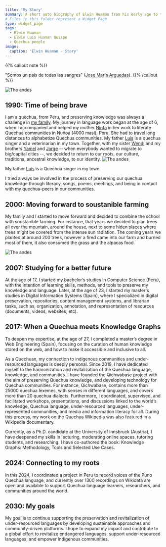 ```yaml
---
title: 'My Story'
summary: A short auto biography of Elwin Huaman from his early age to this date.
# Files in this folder represent a Widget Page
type: widget_page
tags:
  - Elwin Huaman
  - Elwin Luis Huaman Quispe
  - Quechua people
image:
  caption: 'Elwin Huaman - Story'
---
```

{{% callout note %}}
<!-- See [All publications](./publication/).  -->
"Somos un país de todas las sangres"
(<a href='https://en.wikipedia.org/wiki/Jos%C3%A9_Mar%C3%ADa_Arguedas'>Jose María Arguedas</a>).
{{% /callout %}}

![The andes](/media/images/Andes.png)

## 1990: Time of being brave

I am a quechua, from Peru, and preserving knowledge was always a challenge in [my family](https://huamanquispe.com/us/team/). My journey in language work began at the age of 6, when I accompanied and helped my mother [Ninfa](https://huamanquispe.com/author/ninfa-quispe/) in her work to literate Quechua communities in Nuñoa (4000 masl), Peru. She had to travel long distances to alphabetize Quechua communities. My father [Luis](https://huamanquispe.com/author/luis-huaman/) is a quechua singer and a veterinarian in my town. Together, with my sister [Wendi](https://huamanquispe.com/author/wendi-huaman/) and my brothers [Yamel](https://huamanquispe.com/author/yamel-huaman/) and [Jorge](https://huamanquispe.com/author/jorge-huaman/) -- when everybody wanted to migrate to big/capital cities --, we decided to return to our roots, our culture, traditions, ancestral knowledge, to our identity. 
![The andes](/media/images/1990-HuamanQuispe_family.jpg "The andes represent our Quechua identity.")

 My father [Luis]() is a Quechua singer in my town.

I tried always be involved in the process of preserving our quechua knowledge through literacy, songs, poems, meetings, and being in contact with my quechua-peers in our communities.

## 2000: Moving forward to soustanible farming
My family and I started to move forward and decided to combine the school with soustanible farming. For instance, that years we decided to plan trees all over the mountain, around the house, next to some hiden places where trees might be covered from the intense sun radiation. The coming years we planted at around 200 trees, however a fired came into our farm and burned most of them, it also consumed the grass and the alpacas food. 

![The andes](/media/images/2000-HuamanQuispe.jpg "The hard working days, give us a green present.")

## 2007: Studying for a better future
At the age of 17, I started my bachelor’s studies in Computer Science (Peru), with the intention of learning skills, methods, and tools to preserve my knowledge and language. Later, at the age of 23, I started my master's studies in Digital Information Systems (Spain), where I specialized in digital preservation, repositories, content management systems, and librarian tasks, such as, organization, annotation, and representation of resources (documents, videos, websites, etc).

## 2017: When a Quechua meets Knowledge Graphs
To deepen my expertise, at the age of 27, I completed a master’s degree in Web Engineering (Spain), focusing on the curation of human knowledge stored on the web, and how to make it accessible and inclusive to all. 

As a Quechuan, my connection to indigenous communities and under-resourced languages is deeply personal. Since 2019, I have dedicated myself to the harmonization and revitalization of the Quechua language, knowledge, and communities. I have founded the Qichwabase project with the aim of preserving Quechua knowledge, and developing technology for Quechua communities. For instance, Qichwabase, contains more than 25000 quechua lexemes, with senses in different languages, and covers more than 20 quechua dialects. Furthermore, I coordinated, supervised, and facilitated workshops, presentations, and discussions linked to the world’s knowledge, Quechua language, under-resourced languages, under-represented communities, and media and information literacy for all. During this process, my work on the Quechua Wikipedia was also featured in a Wikipedia documentary.

Currently, as a Ph.D. candidate at the University of Innsbruck (Austria), I have deepened my skills in lecturing, moderating online spaces, tutoring students, and researching. I have co-authored the book: Knowledge Graphs: Methodology, Tools and Selected Use Cases.

## 2024: Connecting to my roots
In this 2024, I coordinated a project in Peru to record voices of the Puno Quechua language, and currently over 1300 recordings on Wikidata are open and available to support Quechua language learners, researchers, and communities around the world. 
 
## 2030: My goals
My goal is to continue supporting the preservation and revitalization of under-resourced languages by developing sustainable approaches and community-driven platforms. I hope to expand my impact and contribute to a global effort to revitalize endangered languages, support under-resourced languages, and empower indigenous communities.
